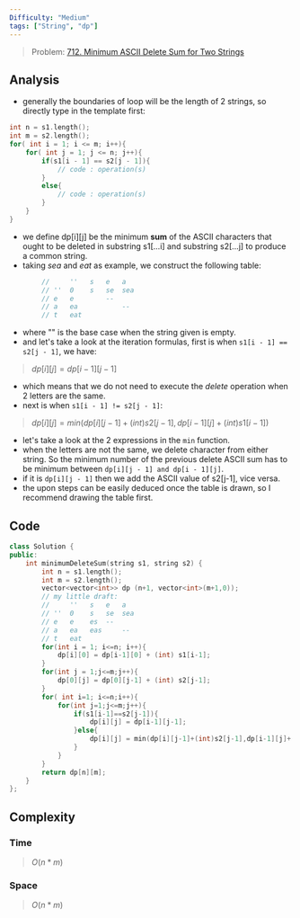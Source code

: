 ```yaml
---
Difficulty: "Medium"
tags: ["String", "dp"]
---
```


> Problem: [712. Minimum ASCII Delete Sum for Two Strings](https://leetcode.com/problems/minimum-ascii-delete-sum-for-two-strings)

## Analysis 
- generally the boundaries of loop will be the length of 2 strings, so directly type in the template first: 
```cpp
int n = s1.length();
int m = s2.length();
for( int i = 1; i <= m; i++){
	for( int j = 1; j <= n; j++){
		if(s1[i - 1] == s2[j - 1]){
			// code : operation(s)
		}
		else{
			// code : operation(s)
		}   
	}
}
```
- we define dp[i][j] be the minimum  **sum** of the ASCII characters that ought to be deleted in substring s1[...i] and substring s2[...j] to produce a common string.
- taking *sea* and *eat* as example, we construct the following table:
```cpp
        //     ''   s   e   a
        // ''  0    s   se  sea  
        // e   e        --   
        // a   ea           --
        // t   eat
```
- where "" is the base case when the string given is empty.
- and let's take a look at the iteration formulas, first is when `s1[i - 1] == s2[j - 1]`, we have:
>$dp[i][j] = dp[i-1][j-1]$
- which means that we do not need to execute the *delete* operation when 2 letters are the same.
- next is when `s1[i - 1] != s2[j - 1]`:
>$dp[i][j] = min(dp[i][j-1]+(int)s2[j-1],dp[i-1][j]+(int)s1[i-1])$
- let's take a look at the 2 expressions in the `min` function. 
- when the letters are not the same, we delete character from either string. So the minimum number of the previous delete ASCII sum has to be minimum between `dp[i][j - 1] and dp[i - 1][j]`.  
- if it is `dp[i][j - 1]` then we add the ASCII value of s2[j-1], vice versa. 
- the upon steps can be easily deduced once the table is drawn, so I recommend drawing the table first.

## Code 
```c++
class Solution {
public:
    int minimumDeleteSum(string s1, string s2) {
        int n = s1.length();
        int m = s2.length();
        vector<vector<int>> dp (n+1, vector<int>(m+1,0));
        // my little draft: 
        //     ''   s   e   a
        // ''  0    s   se  sea  
        // e   e    es  --   
        // a   ea   eas     --
        // t   eat
        for(int i = 1; i<=n; i++){
            dp[i][0] = dp[i-1][0] + (int) s1[i-1];
        }
        for(int j = 1;j<=m;j++){
            dp[0][j] = dp[0][j-1] + (int) s2[j-1];
        }
        for( int i=1; i<=n;i++){
            for(int j=1;j<=m;j++){
                if(s1[i-1]==s2[j-1]){
                    dp[i][j] = dp[i-1][j-1];
                }else{
                    dp[i][j] = min(dp[i][j-1]+(int)s2[j-1],dp[i-1][j]+(int)s1[i-1]) ;
                }
            }
        }
        return dp[n][m];
    }
};
```	
## Complexity
### Time
>$O(n*m)$
### Space
>$O(n*m)$
